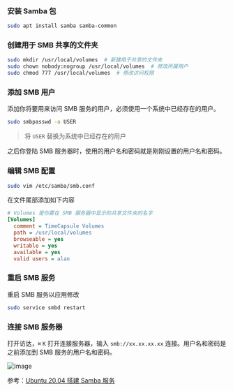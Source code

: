 ### 安装 Samba 包

```sh
sudo apt install samba samba-common
```

### 创建用于 SMB 共享的文件夹

```sh
sudo mkdir /usr/local/volumes  # 新建用于共享的文件夹
sudo chown nobody:nogroup /usr/local/volumes  # 修改所属用户
sudo chmod 777 /usr/local/volumes  # 修改访问权限
```

### 添加 SMB 用户

添加你将要用来访问 SMB 服务的用户，必须使用一个系统中已经存在的用户。

```sh
sudo smbpasswd -a USER
```

> 将 `USER` 替换为系统中已经存在的用户

之后你登陆 SMB 服务器时，使用的用户名和密码就是刚刚设置的用户名和密码。

### 编辑 SMB 配置

```sh
sudo vim /etc/samba/smb.conf
```

在文件尾部添加如下内容

```ini
# Volumes 是你要在 SMB 服务器中显示的共享文件夹的名字
[Volumes]
  comment = TimeCapsule Volumes
  path = /usr/local/volumes
  browseable = yes
  writable = yes
  available = yes
  valid users = alan
```

### 重启 SMB 服务

重启 SMB 服务以应用修改

```sh
sudo service smbd restart
```

### 连接 SMB 服务器

打开访达，`⌘` `K` 打开连接服务器，输入 `smb://xx.xx.xx.xx` 连接。用户名和密码是之前添加到 SMB 服务的用户名和密码。

![image](https://img2024.cnblogs.com/blog/2778973/202404/2778973-20240421175231352-1541656575.png)

参考：[Ubuntu 20.04 搭建 Samba 服务](https://www.jianshu.com/p/ca5603a0f06b)